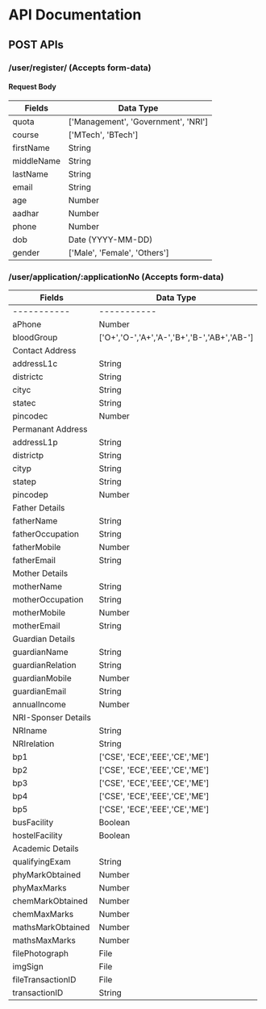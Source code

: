 # API Documentation
## POST APIs
### /user/register/ (Accepts form-data)
#### Request Body
|Fields		|Data Type	|
|-----------|-----------|
|quota 		| ['Management', 'Government', 'NRI']|
|course		| ['MTech', 'BTech']|
|firstName	| String	|
|middleName	| String	|
|lastName	| String	|
|email		| String	|
|age		| Number	|
|aadhar		| Number	|
|phone		| Number	|
|dob		| Date (YYYY-MM-DD)|
|gender		| ['Male', 'Female', 'Others']|

### /user/application/:applicationNo (Accepts form-data)
|Fields     |Data Type  |
|-----------|-----------|
|-----------|-----------|
|aPhone 	| Number	|
|bloodGroup	| ['O+','O-','A+','A-','B+','B-','AB+','AB-']|
|Contact Address        |
|addressL1c | String    |
|districtc  | String    |
|cityc      | String    |
|statec     | String    |
|pincodec   | Number    |
|Permanant Address      |
|addressL1p | String    |
|districtp  | String    |
|cityp      | String    |
|statep     | String    |
|pincodep   | Number    |
|Father Details         |
|fatherName | String    |
|fatherOccupation| String    |
|fatherMobile| Number    |
|fatherEmail| String    |
|Mother Details         |
|motherName | String    |
|motherOccupation| String    |
|motherMobile| Number    |
|motherEmail| String    |
|Guardian Details       |
|guardianName| String    |
|guardianRelation| String    |
|guardianMobile| Number    |
|guardianEmail| String    |
|annualIncome| Number   |
|NRI-Sponser Details    |
|NRIname    | String    |
|NRIrelation   | String    |
|bp1        | ['CSE', 'ECE','EEE','CE','ME']|
|bp2        | ['CSE', 'ECE','EEE','CE','ME']|
|bp3        | ['CSE', 'ECE','EEE','CE','ME']|
|bp4        | ['CSE', 'ECE','EEE','CE','ME']|
|bp5        | ['CSE', 'ECE','EEE','CE','ME']|
|busFacility| Boolean   |
|hostelFacility|Boolean |
|Academic Details       |
|qualifyingExam| String |
|phyMarkObtained| Number|
|phyMaxMarks| Number    |
|chemMarkObtained| Number|
|chemMaxMarks| Number   |
|mathsMarkObtained| Number|
|mathsMaxMarks| Number  |
|filePhotograph| File   |
|imgSign    | File      |
|fileTransactionID| File|
|transactionID| String  |

